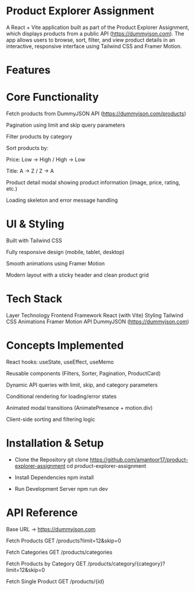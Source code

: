 # Product Explorer Assignment

A React + Vite application built as part of the Product Explorer Assignment, which displays products from a public API (https://dummyjson.com).
The app allows users to browse, sort, filter, and view product details in an interactive, responsive interface using Tailwind CSS and Framer Motion.

# Features
# Core Functionality

Fetch products from DummyJSON API (https://dummyjson.com/products)

Pagination using limit and skip query parameters

Filter products by category

Sort products by:

Price: Low → High / High → Low

Title: A → Z / Z → A

Product detail modal showing product information (image, price, rating, etc.)

Loading skeleton and error message handling

# UI & Styling

Built with Tailwind CSS

Fully responsive design (mobile, tablet, desktop)

Smooth animations using Framer Motion

Modern layout with a sticky header and clean product grid

# Tech Stack
Layer	Technology
Frontend Framework	React (with Vite)
Styling	Tailwind CSS
Animations	Framer Motion
API	DummyJSON (https://dummyjson.com)

# Concepts Implemented

React hooks: useState, useEffect, useMemo

Reusable components (Filters, Sorter, Pagination, ProductCard)

Dynamic API queries with limit, skip, and category parameters

Conditional rendering for loading/error states

Animated modal transitions (AnimatePresence + motion.div)

Client-side sorting and filtering logic


# Installation & Setup

- Clone the Repository
git clone https://github.com/amantoor17/product-explorer-assignment
cd product-explorer-assignment

- Install Dependencies
npm install

- Run Development Server
npm run dev

# API Reference

Base URL → https://dummyjson.com

Fetch Products
GET /products?limit=12&skip=0

Fetch Categories
GET /products/categories

Fetch Products by Category
GET /products/category/{category}?limit=12&skip=0

Fetch Single Product
GET /products/{id}